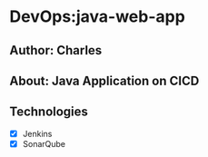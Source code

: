# DevOps:java-web-app

## Author: Charles
## About: Java Application on CICD

## Technologies
- [x] Jenkins
- [x] SonarQube
